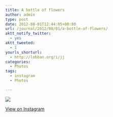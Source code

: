 ```yaml
---
title: A bottle of flowers
author: admin
type: post
date: 2012-08-01T12:44:05+00:00
url: /journal/2012/08/01/a-bottle-of-flowers/
aktt_notify_twitter:
  - yes
aktt_tweeted:
  - 1
yourls_shorturl:
  - http://lobban.org/i/jj
categories:
  - Photos
tags:
  - instagram
  - Photos

---
```

![][1]

[View on Instagram][2]

 [1]: http://lobban.org/wp-content/uploads/HLIC/8ef45607b1f35152dcd97df9087f37dd.jpg
 [2]: http://instagr.am/p/NyS3Keqlvc/